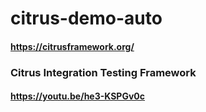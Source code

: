 # citrus-demo-auto

#### https://citrusframework.org/

### Citrus Integration Testing Framework
#### https://youtu.be/he3-KSPGv0c